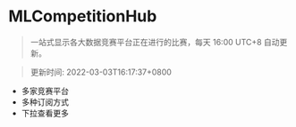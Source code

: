# MLCompetitionHub

> 一站式显示各大数据竞赛平台正在进行的比赛，每天 16:00 UTC+8 自动更新。
  
> 更新时间: 2022-03-03T16:17:37+0800 

* 多家竞赛平台
* 多种订阅方式
* 下拉查看更多
